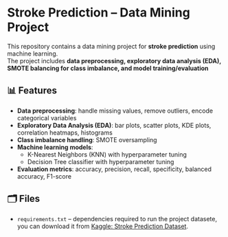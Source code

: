 # Stroke Prediction – Data Mining Project

This repository contains a data mining project for **stroke prediction** using machine learning.  
The project includes **data preprocessing, exploratory data analysis (EDA), SMOTE balancing for class imbalance, and model training/evaluation** 

## 📊 Features
- **Data preprocessing**: handle missing values, remove outliers, encode categorical variables
- **Exploratory Data Analysis (EDA)**: bar plots, scatter plots, KDE plots, correlation heatmaps, histograms
- **Class imbalance handling**: SMOTE oversampling
- **Machine learning models**:
  - K-Nearest Neighbors (KNN) with hyperparameter tuning
  - Decision Tree classifier with hyperparameter tuning
- **Evaluation metrics**: accuracy, precision, recall, specificity, balanced accuracy, F1-score

## 🗂️ Files
- `requirements.txt` – dependencies required to run the project
  datasete, you can download it from [Kaggle: Stroke Prediction Dataset](https://www.kaggle.com/datasets/fedesoriano/stroke-prediction-dataset).
